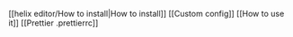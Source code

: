 [[helix editor/How to install|How to install]]
[[Custom config]]
[[How to use it]]
[[Prettier .prettierrc]]
